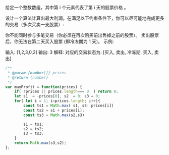 给定一个整数数组，其中第 i 个元素代表了第 i 天的股票价格 。​

设计一个算法计算出最大利润。在满足以下约束条件下，你可以尽可能地完成更多的交易（多次买卖一支股票）:

你不能同时参与多笔交易（你必须在再次购买前出售掉之前的股票）。
卖出股票后，你无法在第二天买入股票 (即冷冻期为 1 天)。
示例:

输入: [1,2,3,0,2]
输出: 3
解释: 对应的交易状态为: [买入, 卖出, 冷冻期, 买入, 卖出]



```javascript
/**
 * @param {number[]} prices
 * @return {number}
 */
var maxProfit = function(prices) {
    if( !prices || prices.length=== 0  ) return 0;
    let s1  = -prices[0], s2  = 0; s3 = 0;
    for( let i = 1; i<prices.length; i++){
        const ts1 = Math.max( s1, s3- prices[i])
        const ts2 = s1 + prices[i];
        const ts3 = Math.max(s2,s3)

        s1 = ts1;
        s2 = ts2;
        s3 = ts3;
    }
    return Math.max(s3,s2);
};
```